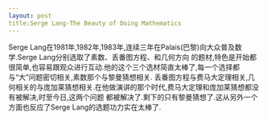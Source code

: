 ```yaml
---
layout: post
title:Serge Lang-The Beauty of Doing Mathematics
---
```

Serge Lang在1981年,1982年,1983年,连续三年在Palais(巴黎)向大众普及数学.Serge Lang分别选取了素数、丢番图方程、和几何方向
的题材,特色是开始都很简单,也容易跟观众进行互动.他的这个三个选材简直太棒了,每一个选择都与“大”问题密切相关,素数那个与黎曼猜想相关.
丢番图方程与费马大定理相关,几何相关的与庞加莱猜想相关.在他做演讲的那个时代,费马大定理和庞加莱猜想都没有被解决,时至今日,这两个问题
都被解决了.剩下的只有黎曼猜想了.这从另外一个方面也反应了Serge Lang的选题功力实在太棒了.  
